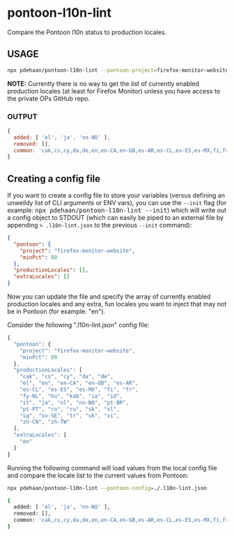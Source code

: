 # pontoon-l10n-lint

Compare the Pontoon l10n status to production locales.

## USAGE

```sh
npx pdehaan/pontoon-l10n-lint --pontoon-project=firefox-monitor-website --production-locales="cak,cs,cy,da,de,el,en,en-CA,en-GB,es-AR,es-CL,es-ES,es-MX,fi,fr,fy-NL,hu,kab,ia,id,it,ja,nl,nn-NO,pt-BR,pt-PT,ro,ru,sk,sl,sq,sv-SE,tr,uk,vi,zh-CN,zh-TW" --extra-locales="en"
```

**NOTE:** Currently there is no way to get the list of currently enabled production locales (at least for Firefox Monitor) unless you have access to the private OPs GitHub repo.

### OUTPUT

```js
{
  added: [ 'el', 'ja', 'nn-NO' ],
  removed: [],
  common: 'cak,cs,cy,da,de,en,en-CA,en-GB,es-AR,es-CL,es-ES,es-MX,fi,fr,fy-NL,hu,ia,id,it,kab,nl,pt-BR,pt-PT,ro,ru,sk,sl,sq,sv-SE,tr,uk,vi,zh-CN,zh-TW'
}
```

## Creating a config file

If you want to create a config file to store your variables (versus defining an unweildy list of CLI arguments or ENV vars), you can use the `--init` flag (for example: <kbd>npx pdehaan/pontoon-l10n-lint --init</kbd>) which will write out a config object to STDOUT (which can easily be piped to an external file by appending `> .l10n-lint.json` to the previous `--init` command):

```json
{
  "pontoon": {
    "project": "firefox-monitor-website",
    "minPct": 80
  },
  "productionLocales": [],
  "extraLocales": []
}
```

Now you can update the file and specify the array of currently enabled production locales and any extra, fun locales you want to inject that may not be in Pontoon (for example: "en").

Consider the following ".l10n-lint.json" config file:

```js
{
  "pontoon": {
    "project": "firefox-monitor-website",
    "minPct": 80
  },
  "productionLocales": [
    "cak", "cs", "cy", "da", "de",
    "el", "en", "en-CA", "en-GB", "es-AR",
    "es-CL", "es-ES", "es-MX", "fi", "fr",
    "fy-NL", "hu", "kab", "ia", "id",
    "it", "ja", "nl", "nn-NO", "pt-BR",
    "pt-PT", "ro", "ru", "sk", "sl",
    "sq", "sv-SE", "tr", "uk", "vi",
    "zh-CN", "zh-TW"
  ],
  "extraLocales": [
    "en"
  ]
}
```

Running the following command will load values from the local config file and compare the locale list to the current values from Pontoon:

```sh
npx pdehaan/pontoon-l10n-lint --pontoon-config=./.l10n-lint.json

{
  added: [ 'el', 'ja', 'nn-NO' ],
  removed: [],
  common: 'cak,cs,cy,da,de,en,en-CA,en-GB,es-AR,es-CL,es-ES,es-MX,fi,fr,fy-NL,hu,ia,id,it,kab,nl,pt-BR,pt-PT,ro,ru,sk,sl,sq,sv-SE,tr,uk,vi,zh-CN,zh-TW'
}
```
